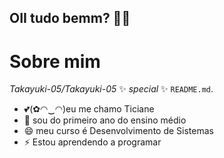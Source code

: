 ## OII tudo bemm? 👋💕
# Sobre mim
*Takayuki-05/Takayuki-05* ✨ _special_ ✨  `README.md`. 
- 💕(✿◠‿◠)eu me chamo Ticiane
- 🌱 sou do primeiro ano do ensino médio
- 😄 meu curso é Desenvolvimento de Sistemas 
- ⚡ Estou aprendendo a programar

